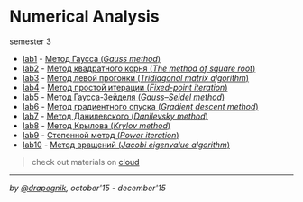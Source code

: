 # Numerical Analysis

semester 3

- [lab1](https://github.com/Drapegnik/bsu/tree/master/numerical-analysis/sem3/lab1) - [Метод Гаусса (_Gauss method_)](https://drapegnik.github.io/bsu/numerical-analysis/sem3/lab1/lab1.pdf)
- [lab2](https://github.com/Drapegnik/bsu/tree/master/numerical-analysis/sem3/lab2) - [Метод квадратного корня (_The method of square root_)](https://drapegnik.github.io/bsu/numerical-analysis/sem3/lab2/lab2.pdf)
- [lab3](https://github.com/Drapegnik/bsu/tree/master/numerical-analysis/sem3/lab3) - [Метод левой прогонки (_Tridiagonal matrix algorithm_)](https://drapegnik.github.io/bsu/numerical-analysis/sem3/lab3/lab3.docx)
- [lab4](https://github.com/Drapegnik/bsu/tree/master/numerical-analysis/sem3/lab4) - [Метод простой итерации (_Fixed-point iteration_)](https://drapegnik.github.io/bsu/numerical-analysis/sem3/lab4/lab4.pdf)
- [lab5](https://github.com/Drapegnik/bsu/tree/master/numerical-analysis/sem3/lab5) - [Метод Гаусса-Зейделя (_Gauss–Seidel method_)](https://drapegnik.github.io/bsu/numerical-analysis/sem3/lab5/lab5.pdf)
- [lab6](https://github.com/Drapegnik/bsu/tree/master/numerical-analysis/sem3/lab6) - [Метод градиентного спуска (_Gradient descent method_)](https://drapegnik.github.io/bsu/numerical-analysis/sem3/lab6/lab6.pdf)
- [lab7](https://github.com/Drapegnik/bsu/tree/master/numerical-analysis/sem3/lab7) - [Метод Данилевского (_Danilevsky method_)](https://drapegnik.github.io/bsu/numerical-analysis/sem3/lab7/lab7.pdf)
- [lab8](https://github.com/Drapegnik/bsu/tree/master/numerical-analysis/sem3/lab8) - [Метод Крылова (_Krylov method_)](https://drapegnik.github.io/bsu/numerical-analysis/sem3/lab8/lab8.pdf)
- [lab9](https://github.com/Drapegnik/bsu/tree/master/numerical-analysis/sem3/lab9) - [Степенной метод (_Power iteration_)](https://drapegnik.github.io/bsu/numerical-analysis/sem3/lab9/lab9.pdf)
- [lab10](https://github.com/Drapegnik/bsu/tree/master/numerical-analysis/sem3/lab10) - [Метод вращений (_Jacobi eigenvalue algorithm_)](https://drapegnik.github.io/bsu/numerical-analysis/sem3/lab10/lab10.pdf)

> check out materials on [cloud](https://cloud.mail.ru/public/6dHi/UugEXFtoH/semester-3/%D0%92%D0%9C%D0%90/)

---

_by [@drapegnik](https://github.com/Drapegnik), october'15 - december'15_
